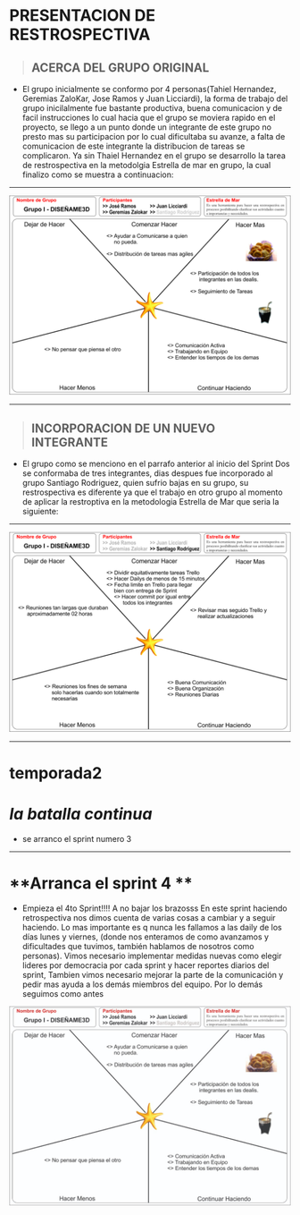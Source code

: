 # **PRESENTACION DE RESTROSPECTIVA**
>## **ACERCA DEL GRUPO ORIGINAL**
- El grupo inicialmente se conformo por 4 personas(Tahiel Hernandez, Geremias ZaloKar, Jose Ramos y Juan Licciardi), la forma de trabajo del grupo inicilalmente fue bastante productiva, buena comunicacion y de facil instrucciones lo cual hacia que el grupo se moviera rapido en el proyecto, se llego a un punto donde un integrante de este grupo no presto mas su participacion por lo cual dificultaba su avanze, a falta de comunicacion de este integrante la distribucion de tareas se complicaron. Ya sin Thaiel Hernandez en el grupo se desarrollo la tarea de restrospectiva en la metodolgia Estrella de mar en grupo, la cual finalizo como se muestra a continuacion: 
---
<p style = 'text-align:center;'>
<img src="./public/images/retrospectiva/Restrospectiva%20Sprint%20I.jpg" alt="Logo de Diseñame3d" >
</p>

---

> ## **INCORPORACION DE UN NUEVO INTEGRANTE**
- El grupo como se menciono en el parrafo anterior al inicio del Sprint Dos se conformaba de tres integrantes, dias despues fue incorporado al grupo Santiago Rodriguez, quien sufrio bajas en su grupo, su restrospectiva es diferente ya que el trabajo en otro grupo al momento de aplicar la restroptiva en la metodologia Estrella de Mar que seria la siguiente:
---
<p style = 'text-align:center;'>
<img src="./public/images/retrospectiva/Restrospectiva%20Sprint%2001.jpg" alt="Logo de Diseñame3d" >
</p>

---
# **temporada2**
# *la batalla continua*
- se arranco el sprint numero 3
---
# **Arranca el sprint 4 **
- Empieza el 4to Sprint!!!! A no bajar los brazosss
En este sprint haciendo retrospectiva nos dimos cuenta de varias cosas a cambiar y a seguir haciendo. Lo mas importante es q nunca les fallamos a las daily de los días lunes y viernes, (donde nos enteramos de como avanzamos y dificultades que tuvimos, también hablamos de nosotros como personas).
Vimos necesario implementar medidas nuevas como elegir lideres por democracia por cada sprint y hacer reportes diarios del sprint, Tambien vimos necesario mejorar la parte de la comunicación y pedir mas ayuda a los demás miembros del equipo. Por lo demás seguimos como antes 
<p style = 'text-align:center;'>
<img src=".\public\images\retrospectiva\WhatsApp Image 2022-07-20 at 4.17.21 PM.jpeg" alt="Logo de Diseñame3d" >
</p>
